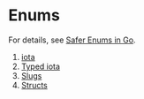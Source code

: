 # Enums

For details, see [Safer Enums in Go](https://threedots.tech/post/safer-enums-in-go/).

1. [iota](./01-iota)
2. [Typed iota](./02-typed-iota)
3. [Slugs](./03-slugs)
4. [Structs](./04-structs)
